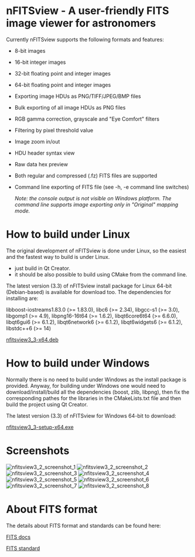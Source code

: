 # nFITSview - A user-friendly FITS image viewer for astronomers

Currently nFITSview supports the following formats and features:

-    8-bit images
-    16-bit integer images
-    32-bit floating point and integer images
-    64-bit floating point and integer images
-    Exporting image HDUs as PNG/TIFF/JPEG/BMP files
-    Bulk exporting of all image HDUs as PNG files
-    RGB gamma correction, grayscale and "Eye Comfort" filters
-    Filtering by pixel threshold value
-    Image zoom in/out
-    HDU header syntax view
-    Raw data hex preview
-    Both regular and compressed (.fz) FITS files are supported
-    Command line exporting of FITS file  (see -h, -e command line switches)
     
     *Note: the console output is not visible on Windows platform. The command line 
     supports image exporting only in "Original" mapping mode.*
    
# How to build under Linux

The original development of nFITSview is done under Linux, so the easiest and the fastest way to build is under Linux.

- just build in Qt Creator. 
- it should be also possible to build using CMake from the command line.

The latest version (3.3) of nFITSview install package for Linux 64-bit (Debian-based) is available for download too. The dependencies for installing are: 

libboost-iostreams1.83.0 (>= 1.83.0), 
libc6 (>= 2.34), libgcc-s1 (>= 3.0), 
libgomp1 (>= 4.9), 
libpng16-16t64 (>= 1.6.2), 
libqt6core6t64 (>= 6.6.0), 
libqt6gui6 (>= 6.1.2), 
libqt6network6 (>= 6.1.2), 
libqt6widgets6 (>= 6.1.2), 
libstdc++6 (>= 14)

[nfitsview3_3-x64.deb](https://github.com/surhh/nfitsview/releases/download/v3.3/nfitsview3_3-x64.deb)


# How to build under Windows

Normally there is no need to build under Windows as the install package is provided. 
Anyway, for building under Windows one would need to download/install/build all the dependencies (boost, zlib, libpng), then fix the
corresponding pathes for the libraries in the CMakeLists.txt file and then build the project using Qt Creator.

The latest version (3.3) of nFITSview for Windows 64-bit to download:

[nfitsview3_3-setup-x64.exe](https://github.com/surhh/nfitsview/releases/download/v3.3/nfitsview3_3-setup-x64.exe)



# Screenshots

![nfitsview3_2_screenshot_1](https://github.com/user-attachments/assets/a1a69547-7c62-4eae-a524-1672f0583d4d)
![nfitsview3_2_screenshot_2](https://github.com/user-attachments/assets/1081da44-04a0-4430-96b6-afc5225e376b)
![nfitsview3_2_screenshot_3](https://github.com/user-attachments/assets/32ba4c7b-9c93-44f4-a745-6e034787d4d9)
![nfitsview3_2_screenshot_4](https://github.com/user-attachments/assets/f939aa94-e242-4382-9dce-9c51066fcedb)
![nfitsview3_2_screenshot_5](https://github.com/user-attachments/assets/8337df2b-4558-45df-9122-7307ad0b495d)
![nfitsview3_2_screenshot_6](https://github.com/user-attachments/assets/0a0094f6-6bef-40ca-b11c-920bbd32d951)
![nfitsview3_2_screenshot_7](https://github.com/user-attachments/assets/ccf21653-020c-4822-a3f5-f170dd76e476)
![nfitsview3_2_screenshot_8](https://github.com/user-attachments/assets/bf90ac17-3a7a-4b13-8212-e1c20520d929)


# About FITS format

The details about FITS format and standards can be found here:

[FITS docs](https://fits.gsfc.nasa.gov/fits_documentation.html)

[FITS standard](https://fits.gsfc.nasa.gov/fits_standard.html)

